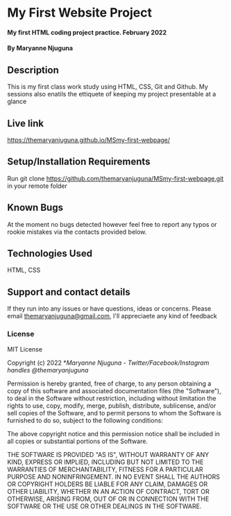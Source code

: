 # My First Website Project
#### My first HTML coding project practice. February 2022
#### By **Maryanne Njuguna**
## Description
This is my first class work study using HTML, CSS, Git and Github. My sessions also enatils the ettiquete of keeping my project presentable at a glance


## Live link
https://themaryanjuguna.github.io/MSmy-first-webpage/


## Setup/Installation Requirements
Run git clone https://github.com/themaryanjuguna/MSmy-first-webpage.git in your remote folder 


## Known Bugs
At the moment no bugs detected however feel free to report any typos or rookie mistakes via the contacts provided below.


## Technologies Used
HTML, CSS


## Support and contact details
If they run into any issues or have questions, ideas or concerns.  Please email themaryanjuguna@gmail.com, I'll appreciaete any kind of feedback


### License
MIT License

Copyright (c) 2022 **Maryanne Njuguna - Twitter/Facebook/Instagram handles @themaryanjuguna*

Permission is hereby granted, free of charge, to any person obtaining a copy
of this software and associated documentation files (the "Software"), to deal
in the Software without restriction, including without limitation the rights
to use, copy, modify, merge, publish, distribute, sublicense, and/or sell
copies of the Software, and to permit persons to whom the Software is
furnished to do so, subject to the following conditions:

The above copyright notice and this permission notice shall be included in all
copies or substantial portions of the Software.

THE SOFTWARE IS PROVIDED "AS IS", WITHOUT WARRANTY OF ANY KIND, EXPRESS OR
IMPLIED, INCLUDING BUT NOT LIMITED TO THE WARRANTIES OF MERCHANTABILITY,
FITNESS FOR A PARTICULAR PURPOSE AND NONINFRINGEMENT. IN NO EVENT SHALL THE
AUTHORS OR COPYRIGHT HOLDERS BE LIABLE FOR ANY CLAIM, DAMAGES OR OTHER
LIABILITY, WHETHER IN AN ACTION OF CONTRACT, TORT OR OTHERWISE, ARISING FROM,
OUT OF OR IN CONNECTION WITH THE SOFTWARE OR THE USE OR OTHER DEALINGS IN THE
SOFTWARE.
